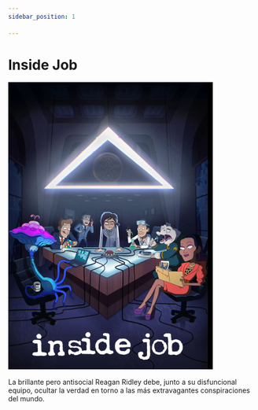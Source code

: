 ```yaml
---
sidebar_position: 1

---
```


# Inside Job

![sim](/img/ins.png)

La brillante pero antisocial Reagan Ridley debe, junto a su disfuncional equipo, ocultar la verdad en torno a las más extravagantes conspiraciones del mundo.